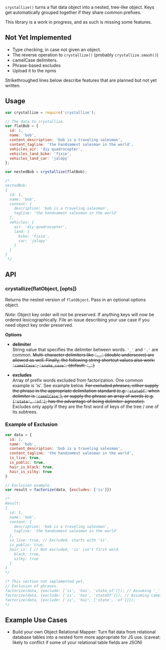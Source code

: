 `crystallize()` turns a flat data object into a nested, tree-like object. Keys get automatically grouped together if they share common prefixes.

This library is a work in progress, and as such is missing some features.

## Not Yet Implemented

- Type checking, in case not given an object.
- The reverse operation to `crystallize()` (probably `crystallize.smash()`)
- camelCase delimiters.
- Phrase-based excludes
- Upload it to the npms

Strikethroughed lines below describe features that are planned but not yet written.

## Usage

```js
var crystallize = require('crystallize');

// The data to crystallize.
var flatBob = {
  id: 1,
  name: 'bob',
  content_description: 'bob is a traveling salesman',
  content_tagline: 'the handsomest salesman in the world',
  vehicles_air: 'diy quadrocopter',
  vehicles_land_bike: 'fixie',
  vehicles_land_car: 'jalopy'
};

var nestedBob = crystallize(flatBob);

/*
nestedBob:
{
  id: 1,
  name: 'bob',
  content: {
    description: 'bob is a traveling salesman',
    tagline: 'the handsomest salesman in the world'
  },
  vehicles: {
    air: 'diy quadrocopter',
    land: {
      bike: 'fixie',
      car: 'jalopy' 
    }
  }
}
 */
```

## API

### crystallize(flatObject, [opts])

Returns the nested version of `flatObject`. Pass in an optional options object.

*Note:* Object key order will not be preserved. If anything keys will now be ordered lexicographically. File an issue describing your use case if you need object key order preserved.

**Options**

- **delimiter**  
String value that specifies the delimiter between words. `'_'` and `'.'` are common. ~~Multi-character delimiters like `'__'` (double underscore) are allowed as well. Finally, the following string shortcut values also work: `'camelCase'`, `'snake_case'`. (default: `'_'`)~~

- **excludes**  
Array of prefix words excluded from factorization. One common example is 'is'. See example below. ~~For excluded *phrases*, either supply the phrase in the appropriate delimitation standard (e.g. `'stateOf'` when delimiter is `'camelCase'`), or supply the phrase an array of words (e.g. `['state', 'of']`, has the advantage of being delimiter-agnostic).~~ Excludes only apply if they are the first word of keys of the tree / one of its subtrees.

### Example of Exclusion

```js
var data = {
  id: 1,
  name: 'bob',
  content_description: 'bob is a traveling salesman',
  content_tagline: 'the handsomest salesman in the world',
  is_live: true,
  is_public: true,
  hair_is_black: true,
  hair_is_silky: true
}

// Exclusion example.
var result = factorize(data, {excludes: ['is']})

/*
Result:
{
  id: 1,
  name: 'bob',
  content: {
    description: 'bob is a traveling salesman',
    tagline: 'the handsomest salesman in the world'
  },
  is_live: true, // Excluded, starts with 'is'.
  is_public: true,
  hair_is: { // Not excluded, 'is' isn't first word.
    black: true,
    silky: true
  }
}
*/

/* This section not implemented yet.
// Exclusion of phrases.
factorize(data, {exclude: ['is', 'has', 'state_of']}); // Assuming '_' delimiter.
factorize(data, {exclude: ['is', 'has', 'stateOf']}); // Assuming camelCase delimiter.
factorize(data, {exclude: ['is', 'has', ['state', 'of']]});
*/
```

## Example Use Cases

- Build your own Object Relational Mapper: Turn flat data from relational database tables into a nested form more appropriate for JS use. (caveat: likely to conflict if some of your relational table fields are JSON)
